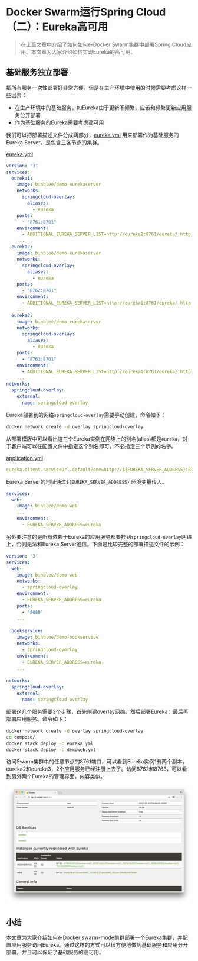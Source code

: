 # Docker Swarm运行Spring Cloud（二）：Eureka高可用

> 在上篇文章中介绍了如何如何在Docker Swarm集群中部署Spring Cloud应用。本文章为大家介绍如何实现Eureka的高可用。



## 基础服务独立部署

把所有服务一次性部署好非常方便，但是在生产环境中使用的时候需要考虑这样一些因素：

- 在生产环境中的基础服务，如Eureka由于更新不频繁，应该和频繁更新应用服务分开部署
- 作为基础服务的Eureka需要考虑高可用



我们可以把部署描述文件分成两部分，[eureka.yml](compose/eureka.yml) 用来部署作为基础服务的Eureka Server，是包含三各节点的集群。

[eureka.yml](compose/eureka.yml)

```yaml
version: '3'
services:
  eureka1:
    image: binblee/demo-eurekaserver
    networks:
      springcloud-overlay:
        aliases:
          - eureka
    ports:
      - "8761:8761"
    environment:
      - ADDITIONAL_EUREKA_SERVER_LIST=http://eureka2:8761/eureka/,http://eureka3:8761/eureka/
    ...
  eureka2:
    image: binblee/demo-eurekaserver
    networks:
      springcloud-overlay:
        aliases:
          - eureka
    ports:
      - "8762:8761"
    environment:
      - ADDITIONAL_EUREKA_SERVER_LIST=http://eureka1:8761/eureka/,http://eureka3:8761/eureka/
    ...
  eureka3:
    image: binblee/demo-eurekaserver
    networks:
      springcloud-overlay:
        aliases:
          - eureka
    ports:
      - "8763:8761"
    environment:
      - ADDITIONAL_EUREKA_SERVER_LIST=http://eureka1:8761/eureka/,http://eureka3:8761/eureka/
    ...
networks:
  springcloud-overlay:
    external:
      name: springcloud-overlay
```



Eureka部署到的网络```springcloud-overlay```需要手动创建，命令如下：

```sh
docker network create -d overlay springcloud-overlay
```



从部署模版中可以看出这三个Eureka实例在网络上的别名(alias)都是```eureka```，对于客户端可以在配置文件中指定这个别名即可，不必指定三个示例的名字。

[application.yml](web/src/main/resources/application.properties)

```yaml
eureka.client.serviceUrl.defaultZone=http://${EUREKA_SERVER_ADDRESS}:8761/eureka/
```



Eureka Server的地址通过```${EUREKA_SERVER_ADDRESS}``` 环境变量传入。



```yaml
services:
  web:
    image: binblee/demo-web
    ...
    environment:
      - EUREKA_SERVER_ADDRESS=eureka
```



另外要注意的是所有依赖于Eureka的应用服务都要挂到```springcloud-overlay```网络上，否则无法和Eureka Server通信。下面是比较完整的部署描述文件的示例：

```yaml
version: '3'
services:
  web:
    image: binblee/demo-web
    networks:
      - springcloud-overlay
    environment:
      - EUREKA_SERVER_ADDRESS=eureka
    ports:
      - "8080"
    ...

  bookservice:
    image: binblee/demo-bookservice
    networks:
      - springcloud-overlay
    environment:
      - EUREKA_SERVER_ADDRESS=eureka
    ...

networks:
  springcloud-overlay:
    external:
      name: springcloud-overlay
```



部署这几个服务需要3个步骤，首先创建overlay网络，然后部署Eureka，最后再部署应用服务。命令如下：



```sh
docker network create -d overlay springcloud-overlay
cd compose/
docker stack deploy -c eureka.yml
docker stack deploy -c demoweb.yml
```



访问Swarm集群中的任意节点的8761端口，可以看到Eureka实例1有两个副本，eureka2和eureka3，2个应用服务已经注册上去了。访问8762和8763，可以看到另外两个Eureka的管理界面，内容类似。

![](images/eureka-cluster.png)

## 小结

本文章为大家介绍如何在Docker swarm-mode集群部署一个Eureka集群，并配置应用服务访问Eureka。通过这样的方式可以很方便地做到基础服务和应用分开部署，并且可以保证了基础服务的高可用。